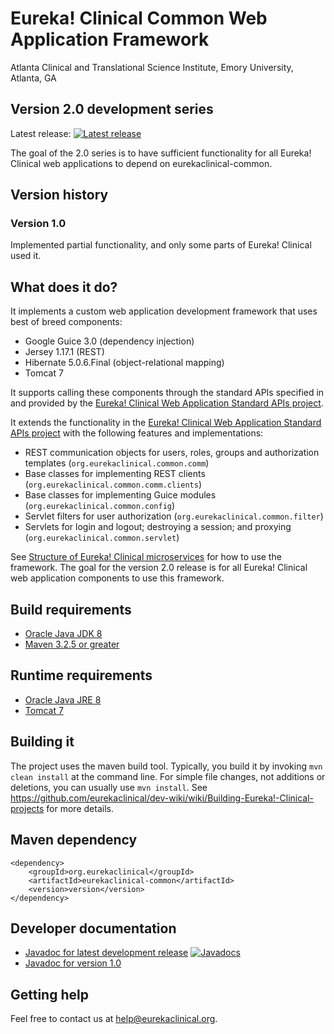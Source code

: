 # Eureka! Clinical Common Web Application Framework
Atlanta Clinical and Translational Science Institute, Emory University, Atlanta, GA

## Version 2.0 development series
Latest release: [![Latest release](https://maven-badges.herokuapp.com/maven-central/org.eurekaclinical/eurekaclinical-common/badge.svg)](https://maven-badges.herokuapp.com/maven-central/org.eurekaclinical/eurekaclinical-common)

The goal of the 2.0 series is to have sufficient functionality for all Eureka! Clinical web applications to depend on eurekaclinical-common.

## Version history

### Version 1.0
Implemented partial functionality, and only some parts of Eureka! Clinical used it.

## What does it do?

It implements a custom web application development framework that uses best of breed components:
* Google Guice 3.0 (dependency injection)
* Jersey 1.17.1 (REST)
* Hibernate 5.0.6.Final (object-relational mapping)
* Tomcat 7

It supports calling these components through the standard APIs specified in and provided by the [Eureka! Clinical Web Application Standard APIs project](https://github.com/eurekaclinical/eurekaclinical-standard-apis).

It extends the functionality in the [Eureka! Clinical Web Application Standard APIs project](https://github.com/eurekaclinical/eurekaclinical-standard-apis) with the following features and implementations:
* REST communication objects for users, roles, groups and authorization templates (`org.eurekaclinical.common.comm`)
* Base classes for implementing REST clients (`org.eurekaclinical.common.comm.clients`)
* Base classes for implementing Guice modules (`org.eurekaclinical.common.config`)
* Servlet filters for user authorization (`org.eurekaclinical.common.filter`)
* Servlets for login and logout; destroying a session; and proxying (`org.eurekaclinical.common.servlet`)

See [Structure of Eureka! Clinical microservices](https://github.com/eurekaclinical/dev-wiki/wiki/Structure-of-Eureka%21-Clinical-microservices) for how to use the framework. The goal for the version 2.0 release is for all Eureka! Clinical web application components to use this framework.

## Build requirements
* [Oracle Java JDK 8](http://www.oracle.com/technetwork/java/javase/overview/index.html)
* [Maven 3.2.5 or greater](https://maven.apache.org)

## Runtime requirements
* [Oracle Java JRE 8](http://www.oracle.com/technetwork/java/javase/overview/index.html)
* [Tomcat 7](https://tomcat.apache.org)

## Building it
The project uses the maven build tool. Typically, you build it by invoking `mvn clean install` at the command line. For simple file changes, not additions or deletions, you can usually use `mvn install`. See https://github.com/eurekaclinical/dev-wiki/wiki/Building-Eureka!-Clinical-projects for more details.

## Maven dependency
```
<dependency>
    <groupId>org.eurekaclinical</groupId>
    <artifactId>eurekaclinical-common</artifactId>
    <version>version</version>
</dependency>
```

## Developer documentation
* [Javadoc for latest development release](http://javadoc.io/doc/org.eurekaclinical/eurekaclinical-common) [![Javadocs](http://javadoc.io/badge/org.eurekaclinical/eurekaclinical-common.svg)](http://javadoc.io/doc/org.eurekaclinical/eurekaclinical-common)
* [Javadoc for version 1.0](http://javadoc.io/doc/org.eurekaclinical/eurekaclinical-common/1.0)

## Getting help
Feel free to contact us at help@eurekaclinical.org.
